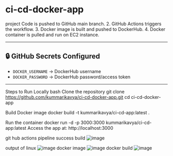 # ci-cd-docker-app
project
Code is pushed to GitHub main branch.
2. GitHub Actions triggers the workflow.
3. Docker image is built and pushed to DockerHub.
4. Docker container is pulled and run on EC2 instance.

---

## 🔒 GitHub Secrets Configured
- `DOCKER_USERNAME` → DockerHub username
- `DOCKER_PASSWORD` → DockerHub password/access token

---
 Steps to Run Locally
bash
 Clone the repository
git clone https://github.com/kummarikavya/ci-cd-docker-app.git
cd ci-cd-docker-app

Build Docker image
docker build -t kummarikavya/ci-cd-app:latest .

 Run the container
docker run -d -p 3000:3000 kummarikavya/ci-cd-app:latest
Access the app at:
http://localhost:3000

git hub actions pipeline success build ![image](https://github.com/user-attachments/assets/72abeaa4-ac35-4647-a449-f16c34d8670a)

output of linux ![image](https://github.com/user-attachments/assets/154536b3-730d-4e37-956a-d7ff4f9f3288)
docker image ![image](https://github.com/user-attachments/assets/bab02341-dbf5-45b1-bdbf-19e2c4605c3a)
docker build ![image](https://github.com/user-attachments/assets/2b9259f8-a634-489f-9126-e7f2ed993b99)
